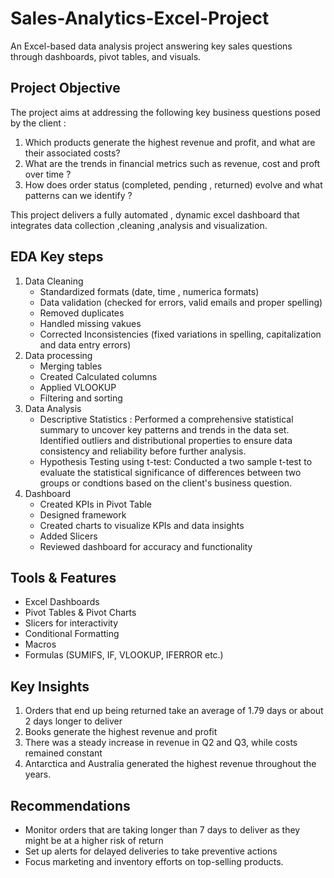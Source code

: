 # Sales-Analytics-Excel-Project
An Excel-based data analysis project answering key sales questions through dashboards, pivot tables, and visuals.

## Project Objective 
The project aims at addressing the following key business questions posed by the client :
1. Which products generate the highest revenue and profit, and what are their associated costs?
2. What are the trends in financial metrics such as revenue, cost and proft over time ?
3. How does order status (completed, pending , returned) evolve and what patterns can we identify ?

This project delivers a fully automated , dynamic excel dashboard that integrates data collection ,cleaning ,analysis and visualization.

## EDA Key steps
1. Data Cleaning
   - Standardized formats (date, time , numerica formats)
   - Data validation (checked for errors, valid emails and proper spelling)
   - Removed duplicates
   - Handled missing vakues
   - Corrected Inconsistencies (fixed variations in spelling, capitalization and data entry errors)
2. Data processing
   - Merging tables
   - Created Calculated columns
   - Applied VLOOKUP
   - Filtering and sorting
3. Data Analysis
   - Descriptive Statistics : Performed a comprehensive statistical summary to uncover key patterns and trends in the data set. 
     Identified outliers and distributional properties to ensure data consistency and reliability before further analysis.
   - Hypothesis Testing using t-test: Conducted a two sample t-test to evaluate the statistical significance of differences between two groups or condtions based on the client's business question.
4. Dashboard
   - Created KPIs in Pivot Table
   - Designed framework
   - Created charts to visualize KPIs and data insights
   - Added Slicers
   - Reviewed dashboard for accuracy and functionality

## Tools & Features
- Excel Dashboards
- Pivot Tables & Pivot Charts
- Slicers for interactivity
- Conditional Formatting
- Macros
- Formulas (SUMIFS, IF, VLOOKUP, IFERROR etc.)

## Key Insights 
1. Orders that end up being returned take an average of 1.79 days or about 2 days longer to deliver
2. Books generate the highest revenue and profit
3. There was a steady increase in revenue in Q2 and Q3, while costs remained constant
4. Antarctica and Australia generated the highest revenue throughout the years.

## Recommendations 
- Monitor orders that are taking longer than 7 days to deliver as they might be at a higher risk of return
- Set up alerts for delayed deliveries to take preventive actions
- Focus marketing and inventory efforts on top-selling products.

